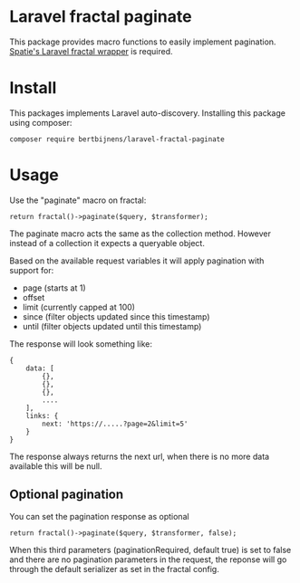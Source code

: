# Laravel fractal paginate

This package provides macro functions to easily implement pagination.
[Spatie's Laravel fractal wrapper](https://github.com/spatie/laravel-fractal/) is required.


# Install

This packages implements Laravel auto-discovery. Installing this package using composer:

    composer require bertbijnens/laravel-fractal-paginate

# Usage

Use the "paginate" macro on fractal:

    return fractal()->paginate($query, $transformer);

The paginate macro acts the same as the collection method. However instead of a collection it expects a queryable object.

Based on the available request variables it will apply pagination with support for:
- page (starts at 1)
- offset
- limit (currently capped at 100)
- since (filter objects updated since this timestamp)
- until (filter objects updated until this timestamp)

The response will look something like:

    {
		data: [
			{},
			{},
			{},
			....
		],
		links: {
			next: 'https://.....?page=2&limit=5'
		}
	}

The response always returns the next url, when there is no more data available this will be null. 

## Optional pagination

You can set the pagination response as optional

    return fractal()->paginate($query, $transformer, false);

When this third parameters (paginationRequired, default true) is set to false and there are no pagination parameters in the request, the reponse will go through the default serializer as set in the fractal config.
